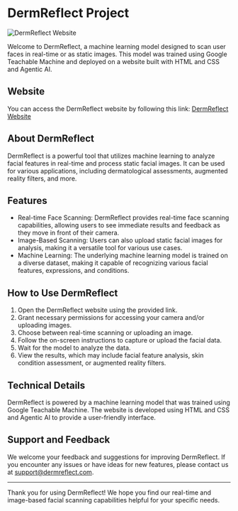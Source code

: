 # DermReflect Project

![DermReflect Website](https://github.com/Kanjulv/DermReflect/blob/main/image.jpg)

Welcome to DermReflect, a machine learning model designed to scan user faces in real-time or as static images. This model was trained using Google Teachable Machine and deployed on a website built with HTML and CSS and Agentic AI.

## Website

You can access the DermReflect website by following this link: [DermReflect Website](https://kanjulv.github.io/DermReflect/)

## About DermReflect

DermReflect is a powerful tool that utilizes machine learning to analyze facial features in real-time and process static facial images. It can be used for various applications, including dermatological assessments, augmented reality filters, and more.

## Features

- Real-time Face Scanning: DermReflect provides real-time face scanning capabilities, allowing users to see immediate results and feedback as they move in front of their camera.
- Image-Based Scanning: Users can also upload static facial images for analysis, making it a versatile tool for various use cases.
- Machine Learning: The underlying machine learning model is trained on a diverse dataset, making it capable of recognizing various facial features, expressions, and conditions.

## How to Use DermReflect

1. Open the DermReflect website using the provided link.
2. Grant necessary permissions for accessing your camera and/or uploading images.
3. Choose between real-time scanning or uploading an image.
4. Follow the on-screen instructions to capture or upload the facial data.
5. Wait for the model to analyze the data.
6. View the results, which may include facial feature analysis, skin condition assessment, or augmented reality filters.

## Technical Details

DermReflect is powered by a machine learning model that was trained using Google Teachable Machine. The website is developed using HTML and CSS and Agentic AI to provide a user-friendly interface.

## Support and Feedback

We welcome your feedback and suggestions for improving DermReflect. If you encounter any issues or have ideas for new features, please contact us at [support@dermreflect.com](mailto:support@dermreflect.com).

---

Thank you for using DermReflect! We hope you find our real-time and image-based facial scanning capabilities helpful for your specific needs.
